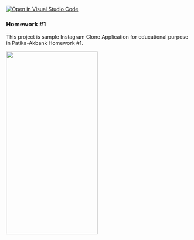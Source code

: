 [![Open in Visual Studio Code](https://classroom.github.com/assets/open-in-vscode-c66648af7eb3fe8bc4f294546bfd86ef473780cde1dea487d3c4ff354943c9ae.svg)](https://classroom.github.com/online_ide?assignment_repo_id=8217884&assignment_repo_type=AssignmentRepo)

### Homework #1

This project is sample Instagram Clone Application for educational purpose in Patika-Akbank Homework #1.


<img src="assets/simulator.gif" width="250" height="500">
